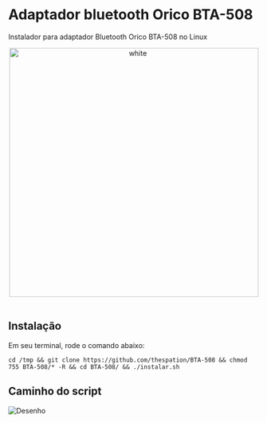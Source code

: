 # Adaptador bluetooth Orico BTA-508
Instalador para adaptador Bluetooth Orico BTA-508 no Linux

<p align="center">
<img width="500px" src="https://user-images.githubusercontent.com/84329097/187517061-7ec169ad-b9ff-4e82-a9ce-9e4010bf10e9.jpeg" align="center" alt="white" /><br><br>

## Instalação

Em seu terminal, rode o comando abaixo:

```
cd /tmp && git clone https://github.com/thespation/BTA-508 && chmod 755 BTA-508/* -R && cd BTA-508/ && ./instalar.sh
```
## Caminho do script

![Desenho](https://user-images.githubusercontent.com/84329097/187901901-35ac341f-4969-4ac1-99dc-889d90f94d0f.png)
